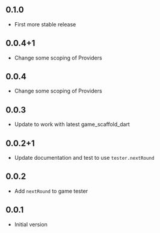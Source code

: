 ## 0.1.0

- First more stable release

## 0.0.4+1

- Change some scoping of Providers
  
## 0.0.4

- Change some scoping of Providers

## 0.0.3

- Update to work with latest game_scaffold_dart

## 0.0.2+1

- Update documentation and test to use `tester.nextRound`

## 0.0.2

- Add `nextRound` to game tester
  
## 0.0.1

- Initial version
